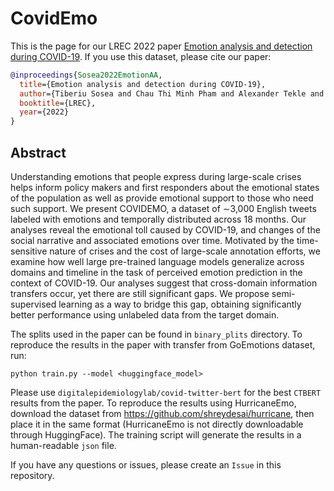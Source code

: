 # CovidEmo

This is the page for our LREC 2022 paper [Emotion analysis and detection during COVID-19](http://www.lrec-conf.org/proceedings/lrec2022/pdf/2022.lrec-1.750.pdf). If you use this dataset, please cite our paper:

```bibtex
@inproceedings{Sosea2022EmotionAA,
  title={Emotion analysis and detection during COVID-19},
  author={Tiberiu Sosea and Chau Thi Minh Pham and Alexander Tekle and Cornelia Caragea and Junyi Jessy Li},
  booktitle={LREC},
  year={2022}
}
```
## Abstract

Understanding emotions that people express during large-scale crises helps inform policy makers and first responders about
the emotional states of the population as well as provide emotional support to those who need such support. We present
COVIDEMO, a dataset of ∼3,000 English tweets labeled with emotions and temporally distributed across 18 months. Our
analyses reveal the emotional toll caused by COVID-19, and changes of the social narrative and associated emotions over
time. Motivated by the time-sensitive nature of crises and the cost of large-scale annotation efforts, we examine how well large
pre-trained language models generalize across domains and timeline in the task of perceived emotion prediction in the context
of COVID-19. Our analyses suggest that cross-domain information transfers occur, yet there are still significant gaps. We
propose semi-supervised learning as a way to bridge this gap, obtaining significantly better performance using unlabeled data
from the target domain.

The splits used in the paper can be found in `binary_plits` directory. To reproduce the results in the paper with transfer from GoEmotions dataset, run:

```
python train.py --model <huggingface_model>
```

Please use `digitalepidemiologylab/covid-twitter-bert` for the best `CTBERT` results from the paper. To reproduce the results using HurricaneEmo, download the dataset from https://github.com/shreydesai/hurricane, then place it in the same format (HurricaneEmo is not directly downloadable through HuggingFace). The training script will generate the results in a human-readable `json` file.

If you have any questions or issues, please create an `Issue` in this repository.
